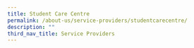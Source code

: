 ```yaml
---
title: Student Care Centre
permalink: /about-us/service-providers/studentcarecentre/
description: ""
third_nav_title: Service Providers
---
```

